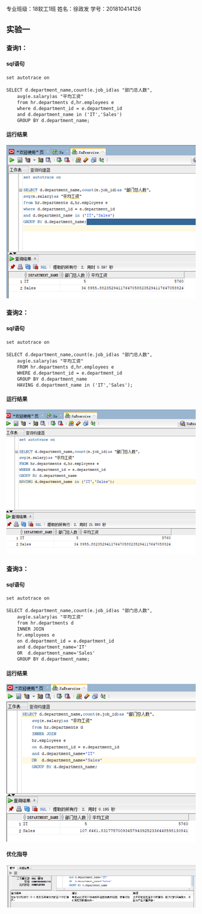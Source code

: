 专业班级：18软工1班
姓名：徐政发
学号：201810414126

## 实验一
### 查询1：

#### sql语句
```
set autotrace on

SELECT d.department_name,count(e.job_id)as "部门总人数",
    avg(e.salary)as "平均工资"
    from hr.departments d,hr.employees e
    where d.department_id = e.department_id
    and d.department_name in ('IT','Sales')
    GROUP BY d.department_name;
```

#### 运行结果
![](1.png)


### 查询2：

#### sql语句
```
set autotrace on

SELECT d.department_name,count(e.job_id)as "部门总人数",
    avg(e.salary)as "平均工资"
    FROM hr.departments d,hr.employees e
    WHERE d.department_id = e.department_id
    GROUP BY d.department_name
    HAVING d.department_name in ('IT','Sales');
```

#### 运行结果
![](2.png)

### 查询3：

#### sql语句
```
set autotrace on

SELECT d.department_name,count(e.job_id)as "部门总人数",
	avg(e.salary)as "平均工资"
	from hr.departments d
    INNER JOIN
    hr.employees e
	on d.department_id = e.department_id
	and d.department_name='IT'
    OR  d.department_name='Sales'
	GROUP BY d.department_name;

```

#### 运行结果
![](3.png)
#### 优化指导
![](4.png)